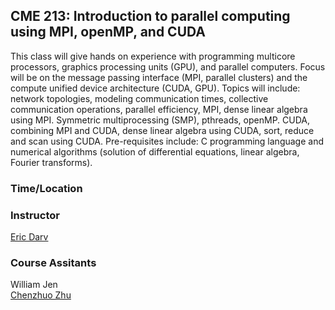 ## CME 213: Introduction to parallel computing using MPI, openMP, and CUDA

This class will give hands on experience with programming multicore processors, graphics processing units (GPU), and parallel computers. Focus will be on the message passing interface (MPI, parallel clusters) and the compute unified device architecture (CUDA, GPU). Topics will include: network topologies, modeling communication times, collective communication operations, parallel efficiency, MPI, dense linear algebra using MPI. Symmetric multiprocessing (SMP), pthreads, openMP. CUDA, combining MPI and CUDA, dense linear algebra using CUDA, sort, reduce and scan using CUDA. Pre-requisites include: C programming language and numerical algorithms (solution of differential equations, linear algebra, Fourier transforms).

### Time/Location

### Instructor

[Eric Darv](https://me.stanford.edu/people/eric-darve)

### Course Assitants

William Jen\
[Chenzhuo Zhu](http://stanford.edu/~czhu95/)
